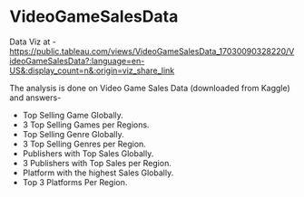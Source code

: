 # VideoGameSalesData

Data Viz at - https://public.tableau.com/views/VideoGameSalesData_17030090328220/VideoGameSalesData?:language=en-US&:display_count=n&:origin=viz_share_link

The analysis is done on Video Game Sales Data (downloaded from Kaggle) and answers-

- Top Selling Game Globally.
- 3 Top Selling Games per Regions.
- Top Selling Genre Globally.
- 3 Top Selling Genres per Region.
- Publishers with Top Sales Globally.
- 3 Publishers with Top Sales per Region.
- Platform with the highest Sales Globally.
- Top 3 Platforms Per Region.
